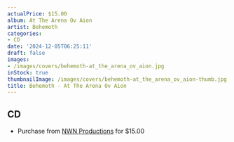```yaml
---
actualPrice: $15.00
album: At The Arena Ov Aion
artist: Behemoth
categories:
- CD
date: '2024-12-05T06:25:11'
draft: false
images:
- /images/covers/behemoth-at_the_arena_ov_aion.jpg
inStock: true
thumbnailImage: /images/covers/behemoth-at_the_arena_ov_aion-thumb.jpg
title: Behemoth - At The Arena Ov Aion
---
```


## CD
* Purchase from [NWN Productions](http://shop.nwnprod.com/index.php?route=product/product&path=93&product_id=19937&sort=pd.name&order=ASC) for $15.00

